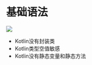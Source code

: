 # 基础语法

![](C:\Users\Five\Desktop\note\img\image-20201128122641493.png)



* Kotlin没有封装类
* Kotlin类型空值敏感
* Kotlin没有静态变量和静态方法

